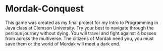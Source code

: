 # Mordak-Conquest
This game was created as my final project for my Intro to Programming in Java class at Clemson University. Try your best to navigate through the perilous journey without dying. You will travel and fight against 4 bosses from across the multiverse. The citizens of Mordak need you, you must save them or the world of Mordak will meet a dark end.
